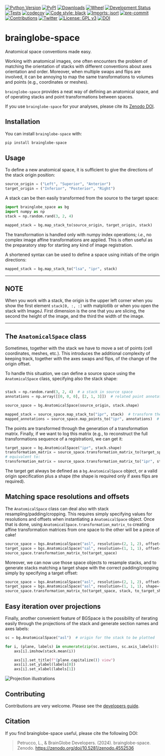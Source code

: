 [![Python Version](https://img.shields.io/pypi/pyversions/brainglobe-space.svg)](https://pypi.org/project/brainglobe-space)
[![PyPI](https://img.shields.io/pypi/v/brainglobe-space.svg)](https://pypi.org/project/brainglobe-space)
[![Downloads](https://pepy.tech/badge/brainglobe-space)](https://pepy.tech/project/brainglobe-space)
[![Wheel](https://img.shields.io/pypi/wheel/brainglobe-space.svg)](https://pypi.org/project/brainglobe-space)
[![Development Status](https://img.shields.io/pypi/status/brainglobe-space.svg)](https://github.com/brainglobe/brainglobe-space)
[![Tests](https://img.shields.io/github/actions/workflow/status/brainglobe/brainglobe-space/test_and_deploy.yml?branch=main)](https://github.com/brainglobe/brainglobe-space/actions)
[![codecov](https://codecov.io/gh/brainglobe/brainglobe-space/branch/main/graph/badge.svg?token=nx1lhNI7ox)](https://codecov.io/gh/brainglobe/brainglobe-space)
[![Code style: black](https://img.shields.io/badge/code%20style-black-000000.svg)](https://github.com/python/black)
[![Imports: isort](https://img.shields.io/badge/%20imports-isort-%231674b1?style=flat&labelColor=ef8336)](https://pycqa.github.io/isort/)
[![pre-commit](https://img.shields.io/badge/pre--commit-enabled-brightgreen?logo=pre-commit&logoColor=white)](https://github.com/pre-commit/pre-commit)
[![Contributions](https://img.shields.io/badge/Contributions-Welcome-brightgreen.svg)](https://brainglobe.info/community/developers/index.html)
[![Twitter](https://img.shields.io/twitter/follow/brain_globe?style=social)](https://twitter.com/brain_globe)
[![License: GPL v3](https://img.shields.io/badge/License-GPLv3-blue.svg)](https://www.gnu.org/licenses/gpl-3.0)
[![DOI](https://zenodo.org/badge/267813717.svg)](https://zenodo.org/doi/10.5281/zenodo.4552536)


# brainglobe-space

Anatomical space conventions made easy.

Working with anatomical images, one often encounters the problem of matching the orientation of stacks with different conventions about axes orientation and order. Moreover, when multiple swaps and flips are involved, it can be annoying to map the same transformations to volumes and points (e.g., coordinates or meshes).

`brainglobe-space` provides a neat way of defining an anatomical space, and of operating stacks and point transformations between spaces.

If you use `brainglobe-space` for your analyses, please cite its [Zenodo DOI](https://doi.org/10.5281/zenodo.11193160).

## Installation

You can install `brainglobe-space` with:

```bash
pip install brainglobe-space
```

## Usage

To define a new anatomical space, it is sufficient to give the directions of the stack origin position:

```python
source_origin = ("Left", "Superior", "Anterior")
target_origin = ("Inferior", "Posterior", "Right")
```

A stack can be then easily transformed from the source to the target space:

```python
import brainglobe_space as bg
import numpy as np
stack = np.random.rand(3, 2, 4)

mapped_stack = bg.map_stack_to(source_origin, target_origin, stack)
```

The transformation is handled only with numpy index operations; *i.e.*, no complex
image affine transformations are applied. This is often useful as the preparatory step for starting any kind of image registration.

A shortened syntax can be used to define a space using initials of the origin directions:

```python
mapped_stack = bg.map_stack_to("lsa", "ipr", stack)
```

---

## NOTE

When you work with a stack, the origin is the upper left corner when you show the first element `stack[0, :, :]` with matplotlib or when you open the stack with ImageJ. First dimension is the one that you are slicing, the second the height of the image, and the third the width of the image.

---

## The `AnatomicalSpace` class

Sometimes, together with the stack we have to move a set of points (cell coordinates, meshes, etc.). This introduces the additional complexity of keeping track, together with the axes swaps and flips, of the change of the origin offset.

To handle this situation, we can define a source space using the `AnatomicalSpace`
class, specifying also the stack shape:

```python

stack = np.random.rand(3, 2, 4)  # a stack in source space
annotations = np.array([[0, 0, 0], [2, 1, 3]])  # related point annotations

source_space = bg.AnatomicalSpace(source_origin, stack.shape)

mapped_stack = source_space.map_stack_to("ipr", stack)  # transform the stack
mapped_annotations = source_space.map_points_to("ipr", annotations)  # transform the points
```

The points are transformed through the generation of a transformation matrix.
Finally, if we want to log this matrix (e.g., to reconstruct the full transformations sequence of a registration), we can get it:

```python
target_space = bg.AnatomicalSpace("ipr", stack.shape)
transformation_matrix = source_space.transformation_matrix_to(target_space)
# equivalent to:
transformation_matrix = source_space.transformation_matrix_to("ipr", stack.shape)
```

The target get always be defined as a `bg.AnatomicalSpace` object, or a valid origin specification plus a shape (the shape is required only if axes flips are required).

## Matching space resolutions and offsets

The `AnatomicalSpace` class can deal also with stack resampling/padding/cropping. This requires simply specifying values for resolutions and offsets when instantiating a `AnatomicalSpace` object. Once that is done, using `AnatomicalSpace.transformation_matrix_to` creating affine transformation matrices from one space to the other will be a piece of cake!

```python
source_space = bgs.AnatomicalSpace("asl", resolution=(2, 1, 2), offset=(1, 0, 0))
target_space = bgs.AnatomicalSpace("sal", resolution=(1, 1, 1), offset=(0, 0, 2))
source_space.transformation_matrix_to(target_space)
```

Moreover, we can now use those space objects to resample stacks, and to generate stacks matching a target shape with the correct padding/cropping simply by specifying a target offset:

```python
source_space = bgs.AnatomicalSpace("asl", resolution=(2, 1, 2), offset=(1, 0, 0))
target_space = bgs.AnatomicalSpace("asl", resolution=(1, 1, 1), shape=(5, 4, 2))  # we need a target shape
source_space.transformation_matrix_to(target_space, stack, to_target_shape=True)
```

## Easy iteration over projections

Finally, another convenient feature of BGSpace is the possibility of iterating easily through the projections of the stack and generate section names and axes labels:

```python
sc = bg.AnatomicalSpace("asl")  # origin for the stack to be plotted

for i, (plane, labels) in enumerate(zip(sc.sections, sc.axis_labels)):
    axs[i].imshow(stack.mean(i))

    axs[i].set_title(f"{plane.capitalize()} view")
    axs[i].set_ylabel(labels[0])
    axs[i].set_xlabel(labels[1])
```

![Projection illustrations](/docs/img/projections.png)

## Contributing

Contributions are very welcome. Please see the [developers guide](https://brainglobe.info/developers/index.html).

## Citation

If you find brainglobe-space useful, please cite the following DOI:

>Petrucco, L., & BrainGlobe Developers. (2024). brainglobe-space. Zenodo. https://zenodo.org/doi/10.5281/zenodo.4552536
